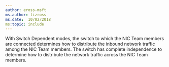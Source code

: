 ```yaml
---
author: eross-msft
ms.author: lizross
ms.date:  10/02/2018
ms:topic: include
---
```


With Switch Dependent modes, the switch to which the NIC Team members are connected determines how to distribute the inbound network traffic among the NIC Team members. The switch has complete independence to determine how to distribute the network traffic across the NIC Team members.